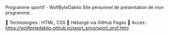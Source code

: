 Programme sportif - WolfByteDakito
Site personnel de présentation de mon programme.

🧰 Technologies : HTML, CSS
📍 Hébergé via GitHub Pages
🔗 Accès : https://wolfbytedakito.github.io/sport_prog/sport_prof.html
